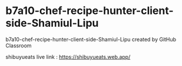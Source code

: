 # b7a10-chef-recipe-hunter-client-side-Shamiul-Lipu
b7a10-chef-recipe-hunter-client-side-Shamiul-Lipu created by GitHub Classroom

shibuyueats live link :   https://shibuyueats.web.app/
